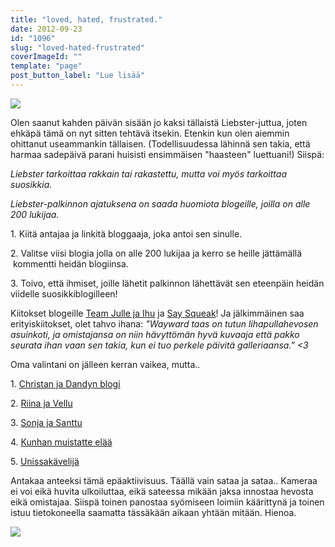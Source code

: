 ```yaml
---
title: "loved, hated, frustrated."
date: 2012-09-23
id: "1096"
slug: "loved-hated-frustrated"
coverImageId: ""
template: "page"
post_button_label: "Lue lisää"
---
```


[![](/images/asdf.jpg)](http://2.bp.blogspot.com/-34tGT_cDWCs/UF7FVV8PooI/AAAAAAAABXI/sfR4puPIUh0/s1600/asdf.jpg)

Olen saanut kahden päivän sisään jo kaksi tällaistä Liebster-juttua, joten ehkäpä tämä on nyt sitten tehtävä itsekin. Etenkin kun olen aiemmin ohittanut useammankin tällaisen. (Todellisuudessa lähinnä sen takia, että harmaa sadepäivä parani huisisti ensimmäisen "haasteen" luettuani!) Siispä:

_Liebster tarkoittaa rakkain tai rakastettu, mutta voi myös tarkoittaa suosikkia._

_Liebster-palkinnon ajatuksena on saada huomiota blogeille, joilla on alle 200 lukijaa._

1\. Kiitä antajaa ja linkitä bloggaaja, joka antoi sen sinulle.

2\. Valitse viisi blogia jolla on alle 200 lukijaa ja kerro se heille jättämällä  kommentti heidän blogiinsa.

3\. Toivo, että ihmiset, joille lähetit palkinnon lähettävät sen eteenpäin heidän viidelle suosikkiblogilleen!

Kiitokset blogeille [Team Julle ja Ihu](http://diibadaabaaa.blogspot.fi/) ja [Say Squeak](http://saysqueak.blogspot.fi/)! Ja jälkimmäinen saa erityiskiitokset, olet tahvo ihana: *"Wayward taas on tutun lihapullahevosen asuinkoti, ja omistajansa on niin hävyttömän hyvä kuvaaja että pakko seurata ihan vaan sen takia, kun ei tuo perkele päivitä galleriaansa." <3*

Oma valintani on jälleen kerran vaikea, mutta..

1\. [Christan ja Dandyn blogi](http://kilpasilakka.blogspot.fi/)

2\. [Riina ja Vellu](http://riinajavellu.blogspot.fi/)

3\. [Sonja ja Santtu](http://s-roadtonowhere.blogspot.fi/)

4\. [Kunhan muistatte elää](http://kaikkionsatua.blogspot.fi/)

5\. [Unissakävelijä](http://m-pikkujuttuja.blogspot.fi/)

Antakaa anteeksi tämä epäaktiivisuus. Täällä vain sataa ja sataa.. Kameraa ei voi eikä huvita ulkoiluttaa, eikä sateessa mikään jaksa innostaa hevosta eikä omistajaa. Siispä toinen panostaa syömiseen loimiin käärittynä ja toinen istuu tietokoneella saamatta tässäkään aikaan yhtään mitään. Hienoa.

[![](/images/ak.jpg)](http://2.bp.blogspot.com/-P9Y-dtr-Dow/UF9Nuid9T2I/AAAAAAAABYM/U6mAd4av4Tg/s1600/ak.jpg)
